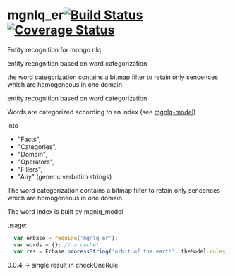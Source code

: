 # mgnlq_er[![Build Status](https://travis-ci.org/jfseb/mgnlq_er.svg?branch=master)](https://travis-ci.org/jfseb/mgnlq_er) [![Coverage Status](https://coveralls.io/repos/github/jfseb/mgnlq_er/badge.svg)](https://coveralls.io/github/jfseb/mgnlq_er)
Entity recognition for mongo nlq

entity recognition based on word categorization

the word categorization contains a bitmap filter to retain only sencences
which are homogeneous in one domain

entity recognition based on word categorization

Words are categorized according to an index
(see [mgnlq-model](https://github.com/jfseb/mgnlq_model))

into
- "Facts",
- "Categories",
- "Domain",
- "Operators",
- "Fillers",
- "Any"  (generic verbatim strings)

The word categorization contains a bitmap filter to retain only sencences
which are homogeneous in one domain.

The word index is built by mgnlq_model

usage:
```javascript
  var erbase = require('mgnlq_er');
  var words = {}; // a cache!
  var res = Erbase.processString('orbit of the earth', theModel.rules, words);
```


0.0.4 -> single result in checkOneRule

